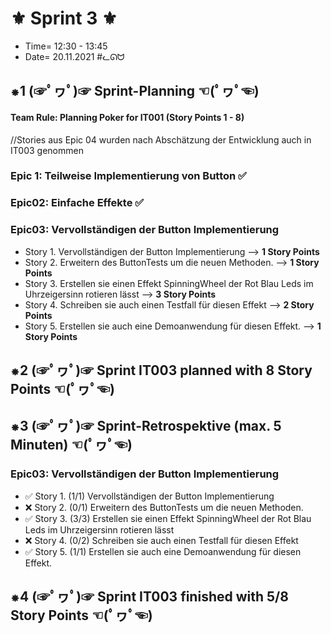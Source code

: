 # ⚜ Sprint 3 ⚜

+ Time= 12:30 - 13:45
+ Date= 20.11.2021
#ᓚᘏᗢ


## ⁕1 (☞ﾟヮﾟ)☞ Sprint-Planning ☜(ﾟヮﾟ☜)

#### Team Rule: Planning Poker for IT001 (Story Points 1 - 8)
//Stories aus Epic 04 wurden nach Abschätzung der Entwicklung auch in IT003 genommen

### Epic 1: Teilweise Implementierung von Button ✅

### Epic02: Einfache Effekte ✅

### Epic03: Vervollständigen der Button Implementierung
+   Story 1. Vervollständigen der Button Implementierung --> **1 Story Points**
+   Story 2. Erweitern des ButtonTests um die neuen Methoden. --> **1 Story Points**
+   Story 3. Erstellen sie einen Effekt SpinningWheel der Rot Blau Leds im Uhrzeigersinn rotieren lässt --> **3 Story Points**
+   Story 4. Schreiben sie auch einen Testfall für diesen Effekt --> **2 Story Points**
+   Story 5. Erstellen sie auch eine Demoanwendung für diesen Effekt. --> **1 Story Points**


## ⁕2 (☞ﾟヮﾟ)☞ Sprint IT003 planned with **8** Story Points ☜(ﾟヮﾟ☜)


## ⁕3 (☞ﾟヮﾟ)☞ Sprint-Retrospektive (max. 5 Minuten)  ☜(ﾟヮﾟ☜)

### Epic03: Vervollständigen der Button Implementierung
+   ✅ Story 1. (1/1) Vervollständigen der Button Implementierung
+   ❌ Story 2. (0/1) Erweitern des ButtonTests um die neuen Methoden.
+   ✅ Story 3. (3/3) Erstellen sie einen Effekt SpinningWheel der Rot Blau Leds im Uhrzeigersinn rotieren lässt
+   ❌ Story 4. (0/2) Schreiben sie auch einen Testfall für diesen Effekt
+   ✅ Story 5. (1/1) Erstellen sie auch eine Demoanwendung für diesen Effekt.


## ⁕4 (☞ﾟヮﾟ)☞ Sprint IT003 finished with 5/8 Story Points ☜(ﾟヮﾟ☜)